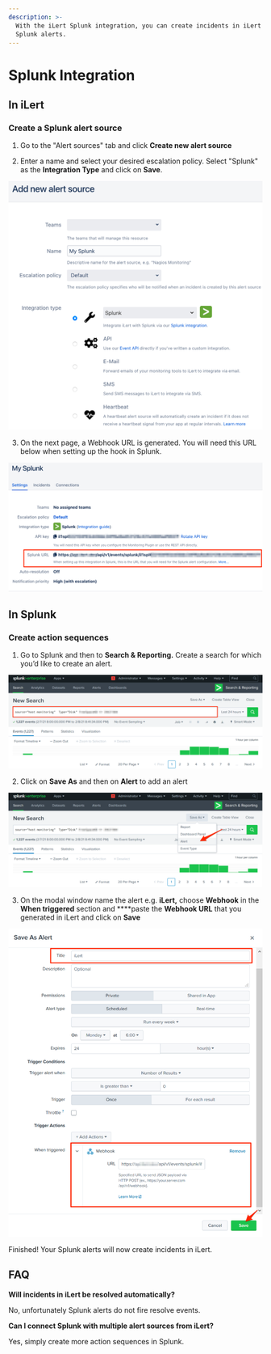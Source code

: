 ```yaml
---
description: >-
  With the iLert Splunk integration, you can create incidents in iLert based on
  Splunk alerts.
---
```


# Splunk Integration

## In iLert <a id="in-ilert"></a>

### Create a Splunk alert source <a id="create-alert-source"></a>

1. Go to the "Alert sources" tab and click **Create new alert source**

2. Enter a name and select your desired escalation policy. Select "Splunk" as the **Integration Type** and click on **Save**.

![](../.gitbook/assets/screenshot_08_02_21__20_39.png)

3. On the next page, a Webhook URL is generated. You will need this URL below when setting up the hook in Splunk.

![](../.gitbook/assets/screenshot_08_02_21__20_39%20%281%29.png)

## In Splunk <a id="in-topdesk"></a>

### Create action sequences <a id="create-action-sequences"></a>

1. Go to Splunk and then to **Search & Reporting.** Create a search for which you’d like to create an alert.

![](../.gitbook/assets/screenshot_08_02_21__20_42.png)

2. Click on **Save As** and then on **Alert** to add an alert

![](../.gitbook/assets/screenshot_08_02_21__20_45.png)

3. On the modal window name the alert e.g. **iLert,** choose **Webhook** in the **When triggered** section and ****paste the **Webhook URL** that you generated in iLert and click on **Save**

![](../.gitbook/assets/screenshot_08_02_21__20_48.png)

Finished! Your Splunk alerts will now create incidents in iLert.

## FAQ <a id="faq"></a>

**Will incidents in iLert be resolved automatically?**

No, unfortunately Splunk alerts do not fire resolve events.

**Can I connect Splunk with multiple alert sources from iLert?**

Yes, simply create more action sequences in Splunk.

